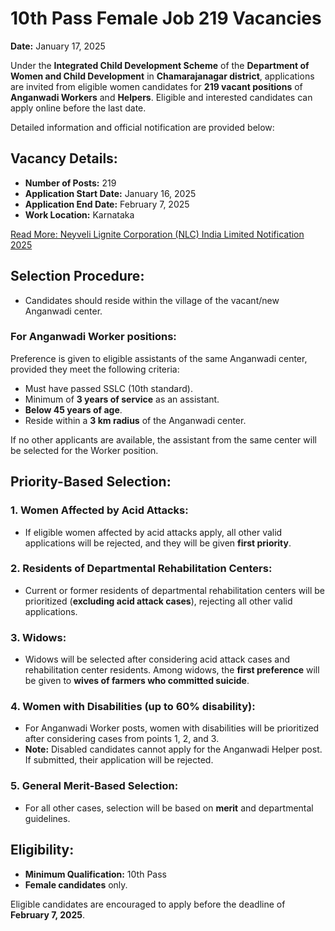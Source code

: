 # 10th Pass Female Job 219 Vacancies
**Date:** January 17, 2025

Under the **Integrated Child Development Scheme** of the **Department of Women and Child Development** in **Chamarajanagar district**, applications are invited from eligible women candidates for **219 vacant positions** of **Anganwadi Workers** and **Helpers**. Eligible and interested candidates can apply online before the last date.

Detailed information and official notification are provided below:

## Vacancy Details:
- **Number of Posts:** 219
- **Application Start Date:** January 16, 2025
- **Application End Date:** February 7, 2025
- **Work Location:** Karnataka

[Read More: Neyveli Lignite Corporation (NLC) India Limited Notification 2025](https://karnatakacareers.net/neyveli-lignite-corporation-nlc-india-limited-notification-2025/)

## Selection Procedure:
- Candidates should reside within the village of the vacant/new Anganwadi center.
  
### For Anganwadi Worker positions:
Preference is given to eligible assistants of the same Anganwadi center, provided they meet the following criteria:
- Must have passed SSLC (10th standard).
- Minimum of **3 years of service** as an assistant.
- **Below 45 years of age**.
- Reside within a **3 km radius** of the Anganwadi center.

If no other applicants are available, the assistant from the same center will be selected for the Worker position.

## Priority-Based Selection:

### 1. Women Affected by Acid Attacks:
- If eligible women affected by acid attacks apply, all other valid applications will be rejected, and they will be given **first priority**.

### 2. Residents of Departmental Rehabilitation Centers:
- Current or former residents of departmental rehabilitation centers will be prioritized (**excluding acid attack cases**), rejecting all other valid applications.

### 3. Widows:
- Widows will be selected after considering acid attack cases and rehabilitation center residents. Among widows, the **first preference** will be given to **wives of farmers who committed suicide**.

### 4. Women with Disabilities (up to 60% disability):
- For Anganwadi Worker posts, women with disabilities will be prioritized after considering cases from points 1, 2, and 3.
- **Note:** Disabled candidates cannot apply for the Anganwadi Helper post. If submitted, their application will be rejected.

### 5. General Merit-Based Selection:
- For all other cases, selection will be based on **merit** and departmental guidelines.

## Eligibility:
- **Minimum Qualification:** 10th Pass
- **Female candidates** only.

Eligible candidates are encouraged to apply before the deadline of **February 7, 2025**.
